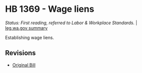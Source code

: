 # HB 1369 - Wage liens
*Status: First reading, referred to Labor & Workplace Standards.* | [leg.wa.gov summary](https://app.leg.wa.gov/billsummary?BillNumber=1369&Year=2021)

Establishing wage liens.

## Revisions
* [Original Bill](1/)
